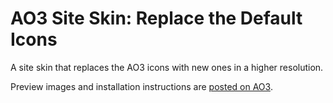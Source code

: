 # AO3 Site Skin: Replace the Default Icons
A site skin that replaces the AO3 icons with new ones in a higher resolution.

Preview images and installation instructions are [posted on AO3](https://archiveofourown.org/works/54831748).

